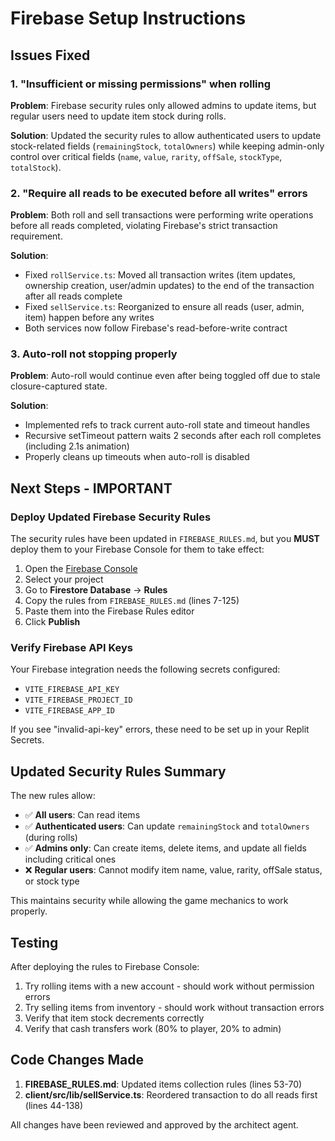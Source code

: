 # Firebase Setup Instructions

## Issues Fixed

### 1. "Insufficient or missing permissions" when rolling
**Problem**: Firebase security rules only allowed admins to update items, but regular users need to update item stock during rolls.

**Solution**: Updated the security rules to allow authenticated users to update stock-related fields (`remainingStock`, `totalOwners`) while keeping admin-only control over critical fields (`name`, `value`, `rarity`, `offSale`, `stockType`, `totalStock`).

### 2. "Require all reads to be executed before all writes" errors
**Problem**: Both roll and sell transactions were performing write operations before all reads completed, violating Firebase's strict transaction requirement.

**Solution**: 
- Fixed `rollService.ts`: Moved all transaction writes (item updates, ownership creation, user/admin updates) to the end of the transaction after all reads complete
- Fixed `sellService.ts`: Reorganized to ensure all reads (user, admin, item) happen before any writes
- Both services now follow Firebase's read-before-write contract

### 3. Auto-roll not stopping properly
**Problem**: Auto-roll would continue even after being toggled off due to stale closure-captured state.

**Solution**: 
- Implemented refs to track current auto-roll state and timeout handles
- Recursive setTimeout pattern waits 2 seconds after each roll completes (including 2.1s animation)
- Properly cleans up timeouts when auto-roll is disabled

## Next Steps - IMPORTANT

### Deploy Updated Firebase Security Rules

The security rules have been updated in `FIREBASE_RULES.md`, but you **MUST** deploy them to your Firebase Console for them to take effect:

1. Open the [Firebase Console](https://console.firebase.google.com/)
2. Select your project
3. Go to **Firestore Database** → **Rules**
4. Copy the rules from `FIREBASE_RULES.md` (lines 7-125)
5. Paste them into the Firebase Rules editor
6. Click **Publish**

### Verify Firebase API Keys

Your Firebase integration needs the following secrets configured:
- `VITE_FIREBASE_API_KEY`
- `VITE_FIREBASE_PROJECT_ID`
- `VITE_FIREBASE_APP_ID`

If you see "invalid-api-key" errors, these need to be set up in your Replit Secrets.

## Updated Security Rules Summary

The new rules allow:
- ✅ **All users**: Can read items
- ✅ **Authenticated users**: Can update `remainingStock` and `totalOwners` (during rolls)
- ✅ **Admins only**: Can create items, delete items, and update all fields including critical ones
- ❌ **Regular users**: Cannot modify item name, value, rarity, offSale status, or stock type

This maintains security while allowing the game mechanics to work properly.

## Testing

After deploying the rules to Firebase Console:
1. Try rolling items with a new account - should work without permission errors
2. Try selling items from inventory - should work without transaction errors
3. Verify that item stock decrements correctly
4. Verify that cash transfers work (80% to player, 20% to admin)

## Code Changes Made

1. **FIREBASE_RULES.md**: Updated items collection rules (lines 53-70)
2. **client/src/lib/sellService.ts**: Reordered transaction to do all reads first (lines 44-138)

All changes have been reviewed and approved by the architect agent.
